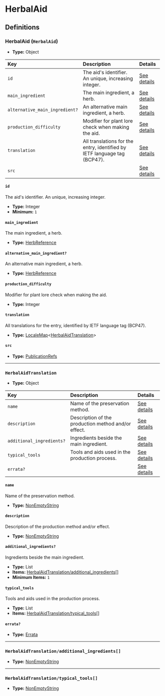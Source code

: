 # HerbalAid

## Definitions

### <a name="HerbalAid"></a> HerbalAid (`HerbalAid`)

- **Type:** Object

Key | Description | Details
:-- | :-- | :--
`id` | The aid's identifier. An unique, increasing integer. | <a href="#HerbalAid/id">See details</a>
`main_ingredient` | The main ingredient, a herb. | <a href="#HerbalAid/main_ingredient">See details</a>
`alternative_main_ingredient?` | An alternative main ingredient, a herb. | <a href="#HerbalAid/alternative_main_ingredient">See details</a>
`production_difficulty` | Modifier for plant lore check when making the aid. | <a href="#HerbalAid/production_difficulty">See details</a>
`translation` | All translations for the entry, identified by IETF language tag (BCP47). | <a href="#HerbalAid/translation">See details</a>
`src` |  | <a href="#HerbalAid/src">See details</a>

#### <a name="HerbalAid/id"></a> `id`

The aid's identifier. An unique, increasing integer.

- **Type:** Integer
- **Minimum:** `1`

#### <a name="HerbalAid/main_ingredient"></a> `main_ingredient`

The main ingredient, a herb.

- **Type:** <a href="../../_SimpleReferences.md#HerbReference">HerbReference</a>

#### <a name="HerbalAid/alternative_main_ingredient"></a> `alternative_main_ingredient?`

An alternative main ingredient, a herb.

- **Type:** <a href="../../_SimpleReferences.md#HerbReference">HerbReference</a>

#### <a name="HerbalAid/production_difficulty"></a> `production_difficulty`

Modifier for plant lore check when making the aid.

- **Type:** Integer

#### <a name="HerbalAid/translation"></a> `translation`

All translations for the entry, identified by IETF language tag (BCP47).

- **Type:** <a href="../../_LocaleMap.md#LocaleMap">LocaleMap</a>&lt;<a href="#HerbalAidTranslation">HerbalAidTranslation</a>&gt;

#### <a name="HerbalAid/src"></a> `src`

- **Type:** <a href="../../source/_PublicationRef.md#PublicationRefs">PublicationRefs</a>

---

### <a name="HerbalAidTranslation"></a> `HerbalAidTranslation`

- **Type:** Object

Key | Description | Details
:-- | :-- | :--
`name` | Name of the preservation method. | <a href="#HerbalAidTranslation/name">See details</a>
`description` | Description of the production method and/or effect. | <a href="#HerbalAidTranslation/description">See details</a>
`additional_ingredients?` | Ingredients beside the main ingredient. | <a href="#HerbalAidTranslation/additional_ingredients">See details</a>
`typical_tools` | Tools and aids used in the production process. | <a href="#HerbalAidTranslation/typical_tools">See details</a>
`errata?` |  | <a href="#HerbalAidTranslation/errata">See details</a>

#### <a name="HerbalAidTranslation/name"></a> `name`

Name of the preservation method.

- **Type:** <a href="../../_NonEmptyString.md#NonEmptyString">NonEmptyString</a>

#### <a name="HerbalAidTranslation/description"></a> `description`

Description of the production method and/or effect.

- **Type:** <a href="../../_NonEmptyString.md#NonEmptyString">NonEmptyString</a>

#### <a name="HerbalAidTranslation/additional_ingredients"></a> `additional_ingredients?`

Ingredients beside the main ingredient.

- **Type:** List
- **Items:** <a href="#HerbalAidTranslation/additional_ingredients[]">HerbalAidTranslation/additional_ingredients[]</a>
- **Minimum Items:** `1`

#### <a name="HerbalAidTranslation/typical_tools"></a> `typical_tools`

Tools and aids used in the production process.

- **Type:** List
- **Items:** <a href="#HerbalAidTranslation/typical_tools[]">HerbalAidTranslation/typical_tools[]</a>

#### <a name="HerbalAidTranslation/errata"></a> `errata?`

- **Type:** <a href="../../source/_Erratum.md#Errata">Errata</a>

---

### <a name="HerbalAidTranslation/additional_ingredients[]"></a> `HerbalAidTranslation/additional_ingredients[]`

- **Type:** <a href="../../_NonEmptyString.md#NonEmptyString">NonEmptyString</a>

---

### <a name="HerbalAidTranslation/typical_tools[]"></a> `HerbalAidTranslation/typical_tools[]`

- **Type:** <a href="../../_NonEmptyString.md#NonEmptyString">NonEmptyString</a>
